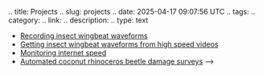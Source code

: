 .. title: Projects
.. slug: projects
.. date: 2025-04-17 09:07:56 UTC
.. tags: 
.. category: 
.. link: 
.. description: 
.. type: text

* [Recording insect wingbeat waveforms](https://aubreymoore.github.io/blog2025/pages/recording-insect-wingbeat-waveforms/)
* [Getting insect wingbeat waveforms from high speed videos](https://aubreymoore.github.io/blog2025/pages/getting-insect-wingbeat-waveforms-from-high-speed-videos)
* [Monitoring internet speed](https://aubreymoore.github.io/blog2025/pages/monitoring-internet-speed)
* [Automated coconut rhinoceros beetle damage surveys](https://aubreymoore.github.io/blog2025/pages/automated-coconut-rhinoceros-beetle-damage-surveys)
-->
